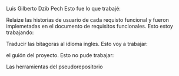 Luis Gilberto Dzib Pech
Esto fue lo que trabajé:

Relaize las historias de usuario de cada requisto funcional y fueron implemetadas en el documento de requisitos funcionales.
Esto estoy trabajando:

Traducir las bitagoras al idioma ingles.
Esto voy a trabajar:

el guión del proyecto.
Esto no pude trabajar:

Las herramientas del pseudorepositorio
